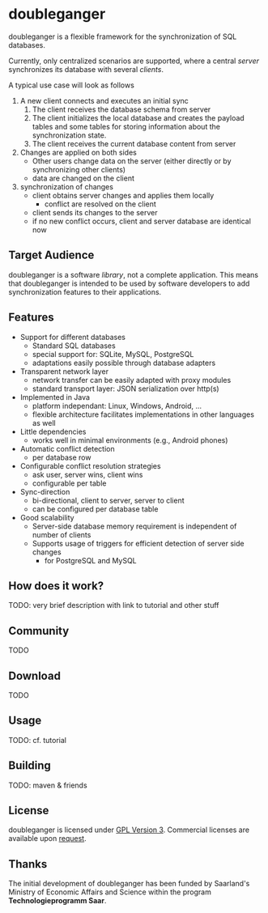 # doubleganger

doubleganger is a flexible framework for the synchronization of SQL databases.

Currently, only centralized scenarios are supported, where a central *server* synchronizes its database with several *clients*.

A typical use case will look as follows

1. A new client connects and executes an initial sync
   1. The client receives the database schema from server
   1. The client initializes the local database and creates the payload tables and some tables for storing information about the synchronization state.
   1. The client receives the current database content from server
1. Changes are applied on both sides
   * Other users change data on the server (either directly or by synchronizing other clients)
   * data are changed on the client
1. synchronization of changes
   * client obtains server changes and applies them locally
      * conflict are resolved on the client
   * client sends its changes to the server
   * if no new conflict occurs, client and server database are identical now

## Target Audience

doubleganger is a software *library*, not a complete application. This means that doubleganger is intended to be used by software developers to add synchronization features to their applications.

## Features

* Support for different databases
   * Standard SQL databases
   * special support for: SQLite, MySQL, PostgreSQL
   * adaptations easily possible through database adapters
* Transparent network layer
   * network transfer can be easily adapted with proxy modules
   * standard transport layer: JSON serialization over http(s)
* Implemented in Java
   * platform independant: Linux, Windows, Android, ...
   * flexible architecture facilitates implementations in other languages as well
* Little dependencies
   * works well in minimal environments (e.g., Android phones)
* Automatic conflict detection
   * per database row
* Configurable conflict resolution strategies
   * ask user, server wins, client wins
   * configurable per table
* Sync-direction
   * bi-directional, client to server, server to client
   * can be configured per database table
* Good scalability
   * Server-side database memory requirement is independent of number of clients
   * Supports usage of triggers for efficient detection of server side changes
      * for PostgreSQL and MySQL

## How does it work?

TODO: very brief description with link to tutorial and other stuff

## Community

TODO

## Download

TODO

## Usage

TODO: cf. tutorial

## Building

TODO: maven & friends

## License

doubleganger is licensed under [GPL Version 3](http://www.gnu.org/licenses/gpl.html). Commercial licenses are available upon [request](swd@consistec.de).

## Thanks

The initial development of doubleganger has been funded by Saarland's Ministry of Economic Affairs and Science within the program **Technologieprogramm Saar**.
